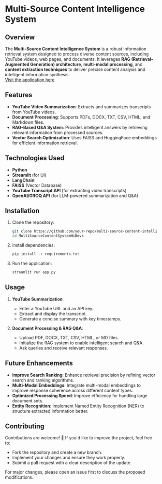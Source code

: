# Multi-Source Content Intelligence System

## Overview
The **Multi-Source Content Intelligence System** is a robust information retrieval system designed to process diverse content sources, including YouTube videos, web pages, and documents. It leverages **RAG (Retrieval-Augmented Generation) architecture**, **multi-modal processing**, and **content extraction techniques** to deliver precise content analysis and intelligent information synthesis.  
[Visit the application here](https://multisourcecontentsystem-hidevs.up.railway.app)


## Features
- **YouTube Video Summarization**: Extracts and summarizes transcripts from YouTube videos.
- **Document Processing**: Supports PDFs, DOCX, TXT, CSV, HTML, and Markdown files.
- **RAG-Based Q&A System**: Provides intelligent answers by retrieving relevant information from processed sources.
- **Vector Search Optimization**: Uses FAISS and HuggingFace embeddings for efficient information retrieval.

## Technologies Used
- **Python**
- **Streamlit** (for UI)
- **LangChain**
- **FAISS** (Vector Database)
- **YouTube Transcript API** (for extracting video transcripts)
- **OpenAI/GROQ API** (for LLM-powered summarization and Q&A)

## Installation

1. Clone the repository:
   ```sh
   git clone https://github.com/your-repo/multi-source-content-intelligence.git
   cd MultiSourceContentSystemHiDevs
   ```

2. Install dependencies:
   ```sh
   pip install -r requirements.txt
   ```

3. Run the application:
   ```sh
   streamlit run app.py
   ```

## Usage
1. **YouTube Summarization**:
   - Enter a YouTube URL and an API key.
   - Extract and display the transcript.
   - Generate a concise summary with key timestamps.

2. **Document Processing & RAG Q&A**:
   - Upload PDF, DOCX, TXT, CSV, HTML, or MD files.
   - Initialize the RAG system to enable intelligent search and Q&A.
   - Ask queries and receive relevant responses.

## Future Enhancements
- **Improve Search Ranking**: Enhance retrieval precision by refining vector search and ranking algorithms.
- **Multi-Modal Embeddings**: Integrate multi-modal embeddings to improve response coherence across different content types.
- **Optimized Processing Speed**: Improve efficiency for handling large document sets.
- **Entity Recognition**: Implement Named Entity Recognition (NER) to structure extracted information better.

## Contributing
Contributions are welcome! 🚀 If you'd like to improve the project, feel free to:
- Fork the repository and create a new branch.
- Implement your changes and ensure they work properly.
- Submit a pull request with a clear description of the update.

For major changes, please open an issue first to discuss the proposed modifications.


